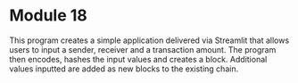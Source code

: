 # Module 18
This program creates a simple application delivered via Streamlit that allows users to input a sender, receiver and a transaction amount.
The program then encodes, hashes the input values and creates a block. 
Additional values inputted are added as new blocks to the existing chain.
